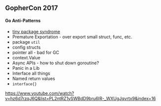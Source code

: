GopherCon 2017
-

#### Go Anti-Patterns

* [tiny package syndrome](https://www.youtube.com/watch?v=ltqV6pDKZD8&feature=youtu.be&t=7m30s)
* Premature Exportation - over export small struct, func, etc.
* package `util`
* config structs
* pointer all - bad for GC
* context.Value
* Async APIs - how to shut down goroutine?
* Panic in a Lib
* Interface all things
* Named return values
* `interface{}`

https://www.youtube.com/watch?v=hz6d7rzqJ6Q&list=PL2ntRZ1ySWBdD9bru6IR-_WXUgJqvrtx9&index=16

